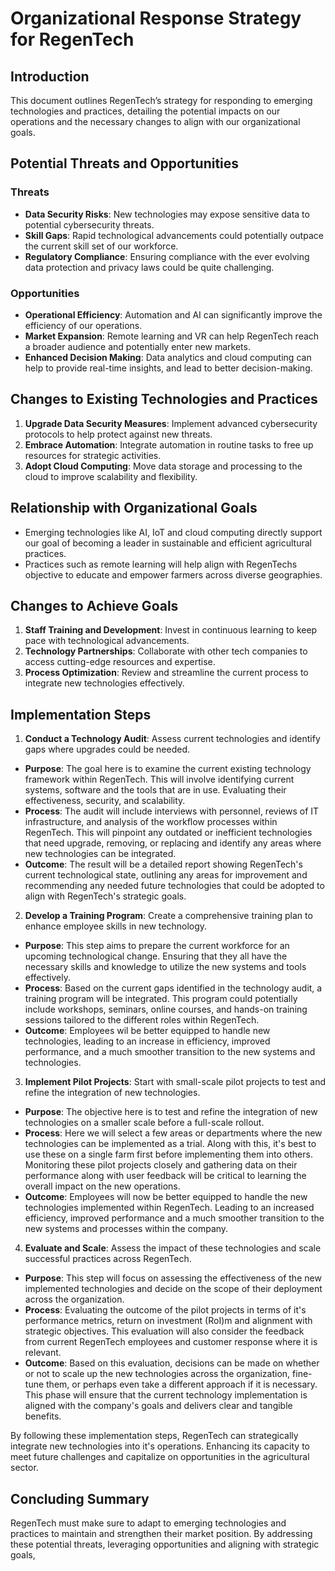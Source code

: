 # Organizational Response Strategy for RegenTech

## Introduction

This document outlines RegenTech’s strategy for responding to emerging technologies and practices, detailing the potential impacts on our operations and the necessary changes to align with our organizational goals.

## Potential Threats and Opportunities

### Threats

- **Data Security Risks**: New technologies may expose sensitive data to potential cybersecurity threats.
- **Skill Gaps**: Rapid technological advancements could potentially outpace the current skill set of our workforce.
- **Regulatory Compliance**: Ensuring compliance with the ever evolving data protection and privacy laws could be quite challenging.

### Opportunities

- **Operational Efficiency**: Automation and AI can significantly improve the efficiency of our operations.
- **Market Expansion**: Remote learning and VR can help RegenTech reach a broader audience and potentially enter new markets.
- **Enhanced Decision Making**: Data analytics and cloud computing can help to provide real-time insights, and lead to better decision-making.


## Changes to Existing Technologies and Practices

1. **Upgrade Data Security Measures**: Implement advanced cybersecurity protocols to help protect against new threats.
2. **Embrace Automation**: Integrate automation in routine tasks to free up resources for strategic activities.
3. **Adopt Cloud Computing**: Move data storage and processing to the cloud to improve scalability and flexibility.

## Relationship with Organizational Goals

- Emerging technologies like AI, IoT and cloud computing directly support our goal of becoming a leader in sustainable and efficient agricultural practices.
- Practices such as remote learning will help align with RegenTechs objective to educate and empower farmers across diverse geographies.

## Changes to Achieve Goals

1. **Staff Training and Development**: Invest in continuous learning to keep pace with technological advancements.
2. **Technology Partnerships**: Collaborate with other tech companies to access cutting-edge resources and expertise.
3. **Process Optimization**: Review and streamline the current process to integrate new technologies effectively.

## Implementation Steps

1. **Conduct a Technology Audit**: Assess current technologies and identify gaps where upgrades could be needed.
- **Purpose**: The goal here is to examine the current existing technology framework within RegenTech. This will involve identifying current systems, software and the tools that are in use. Evaluating their effectiveness, security, and scalability.
- **Process**: The audit will include interviews with personnel, reviews of IT infrastructure, and analysis of the workflow processes within RegenTech. This will pinpoint any outdated or inefficient technologies that need upgrade, removing, or replacing and identify any areas where new technologies can be integrated.
- **Outcome**: The result will be a detailed report showing RegenTech's current technological state, outlining any areas for improvement and recommending any needed future technologies that could be adopted to align with RegenTech's strategic goals.
2. **Develop a Training Program**: Create a comprehensive training plan to enhance employee skills in new technology.
- **Purpose**: This step aims to prepare the current workforce for an upcoming technological change. Ensuring that they all have the necessary skills and knowledge to utilize the new systems and tools effectively.
- **Process**: Based on the current gaps identified in the technology audit, a training program will be integrated. This program could potentially include workshops, seminars, online courses, and hands-on training sessions tailored to the different roles within RegenTech.
- **Outcome**: Employees wil be better equipped to handle new technologies, leading to an increase in efficiency, improved performance, and a much smoother transition to the new systems and technologies.
3. **Implement Pilot Projects**: Start with small-scale pilot projects to test and refine the integration of new technologies.
- **Purpose**: The objective here is to test and refine the integration of new technologies on a smaller scale before a full-scale rollout.
- **Process**: Here we will select a few areas or departments where the new technologies can be implemented as a trial. Along with this, it's best to use these on a single farm first before implementing them into others. Monitoring these pilot projects closely and gathering data on their performance along with user feedback will be critical to learning the overall impact on the new operations.
- **Outcome**: Employees will now be better equipped to handle the new technologies implemented within RegenTech. Leading to an increased efficiency, improved performance and a much smoother transition to the new systems and processes within the company.
4. **Evaluate and Scale**: Assess the impact of these technologies and scale successful practices across RegenTech.
- **Purpose**: This step will focus on assessing the effectiveness of the new implemented technologies and decide on the scope of their deployment across the organization.
- **Process**: Evaluating the outcome of the pilot projects in terms of it's performance metrics, return on investment (RoI)m and alignment with strategic objectives. This evaluation will also consider the feedback from current RegenTech employees and customer response where it is relevant.
- **Outcome**: Based on this evaluation, decisions can be made on whether or not to scale up the new technologies across the organization, fine-tune them, or perhaps even take a different approach if it is necessary. This phase will ensure that the current technology implementation is aligned with the company's goals and delivers clear and tangible benefits.

By following these implementation steps, RegenTech can strategically integrate new technologies into it's operations. Enhancing its capacity to meet future challenges and capitalize on opportunities in the agricultural sector.

## Concluding Summary

RegenTech must make sure to adapt to emerging technologies and practices to maintain and strengthen their market position. By addressing these potential threats, leveraging opportunities and aligning with strategic goals, 
